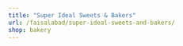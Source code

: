 ```yaml
---
title: "Super Ideal Sweets & Bakers"
url: /faisalabad/super-ideal-sweets-and-bakers/
shop: bakery
---
```

